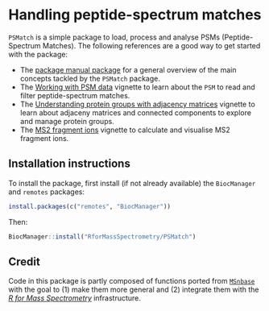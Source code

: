 # Handling peptide-spectrum matches

`PSMatch` is a simple package to load, process and analyse PSMs
(Peptide-Spectrum Matches). The following references are a good way to
get started with the package:

- The [package manual
  package](https://rformassspectrometry.github.io/PSMatch/reference/PSMatch.html)
  for a general overview of the main concepts tackled by the `PSMatch`
  package.
- The [Working with PSM
  data](https://rformassspectrometry.github.io/PSMatch/articles/PSM.html)
  vignette to learn about the `PSM` to read and filter
  peptide-spectrum matches.
- The [Understanding protein groups with adjacency
  matrices](https://rformassspectrometry.github.io/PSMatch/articles/AdjacencyMatrix.html)
  vignette to learn about adjaceny matrices and connected components
  to explore and manage protein groups.
- The [MS2 fragment
  ions](https://rformassspectrometry.github.io/PSMatch/articles/Fragments.html)
  vignette to calculate and visualise MS2 fragment ions.

## Installation instructions

To install the package, first install (if not already available) the
`BiocManager` and `remotes` packages:

```r
install.packages(c("remotes", "BiocManager"))
```

Then:

```r
BiocManager::install("RforMassSpectrometry/PSMatch")
```

## Credit

Code in this package is partly composed of functions ported from
[`MSnbase`](http://lgatto.github.io/MSnbase/) with the goal to (1)
make them more general and (2) integrate them with the [*R for Mass
Spectrometry*](https://github.com/rformassspectrometry)
infrastructure.
